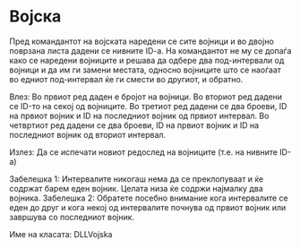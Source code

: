 # Војска
Пред командантот на војската наредени се сите војници и во двојно поврзана листа дадени се нивните ID-a. На командантот не му се допаѓа како се наредени војниците и решава да одбере два под-интервали од војници и да им ги замени местата, односно војниците што се наоѓаат во едниот под-интервал ќе ги смести во другиот, и обратно.

Влез: Во првиот ред даден е бројот на војници. Во вториот ред дадени се ID-то на секој од војниците. Во третиот ред дадени се два броеви, ID на првиот војник и ID на последниот војник од првиот интервал. Во четвртиот ред дадени се два броеви, ID на првиот војник и ID на последниот војник од вториот интервал.

Излез: Да се испечати новиот редослед на војниците (т.е. на нивните ID-a)

Забелешка 1: Интервалите никогаш нема да се преклопуваат и ќе содржат барем еден војник. Целата низа ќе содржи најмалку два војника. Забелешка 2: Обратете посебно внимание кога интервалите се еден до друг и кога некој од интервалите почнува од првиот војник или завршува со последниот војник.

Име на класата: DLLVojska